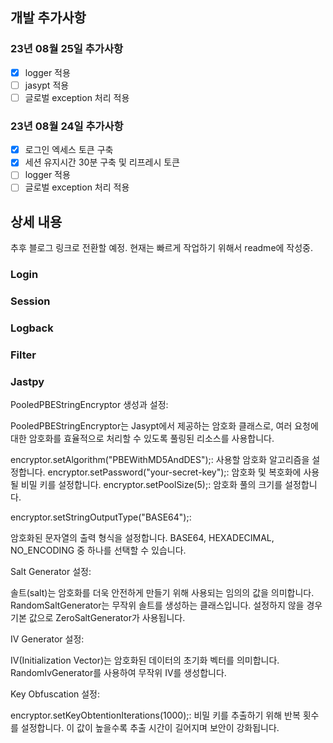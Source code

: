 ## 개발 추가사항

### 23년 08월 25일 추가사항
- [x] logger 적용
- [ ] jasypt 적용
- [ ] 글로벌 exception 처리 적용

### 23년 08월 24일 추가사항
- [x] 로그인 엑세스 토큰 구축
- [x] 세션 유지시간 30분 구축 및 리프레시 토큰
- [ ] logger 적용
- [ ] 글로벌 exception 처리 적용

## 상세 내용
추후 블로그 링크로 전환할 예정. 현재는 빠르게 작업하기 위해서 readme에 작성중.

### Login

### Session

### Logback

### Filter

### Jastpy
PooledPBEStringEncryptor 생성과 설정:

PooledPBEStringEncryptor는 Jasypt에서 제공하는 암호화 클래스로, 여러 요청에 대한 암호화를 효율적으로 처리할 수 있도록 풀링된 리소스를 사용합니다.

encryptor.setAlgorithm("PBEWithMD5AndDES");: 사용할 암호화 알고리즘을 설정합니다.
encryptor.setPassword("your-secret-key");: 암호화 및 복호화에 사용될 비밀 키를 설정합니다.
encryptor.setPoolSize(5);: 암호화 풀의 크기를 설정합니다.

encryptor.setStringOutputType("BASE64");:

암호화된 문자열의 출력 형식을 설정합니다. BASE64, HEXADECIMAL, NO_ENCODING 중 하나를 선택할 수 있습니다.

Salt Generator 설정:

솔트(salt)는 암호화를 더욱 안전하게 만들기 위해 사용되는 임의의 값을 의미합니다. RandomSaltGenerator는 무작위 솔트를 생성하는 클래스입니다. 설정하지 않을 경우 기본 값으로 ZeroSaltGenerator가 사용됩니다.

IV Generator 설정:

IV(Initialization Vector)는 암호화된 데이터의 초기화 벡터를 의미합니다. RandomIvGenerator를 사용하여 무작위 IV를 생성합니다.

Key Obfuscation 설정:

encryptor.setKeyObtentionIterations(1000);: 비밀 키를 추출하기 위해 반복 횟수를 설정합니다. 이 값이 높을수록 추출 시간이 길어지며 보안이 강화됩니다.